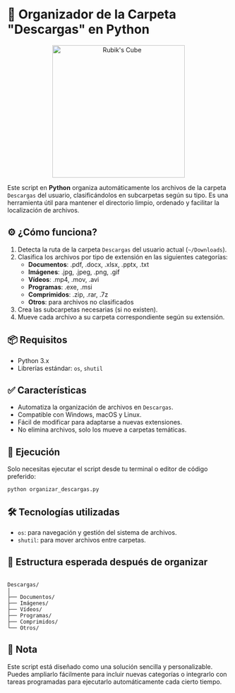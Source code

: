 <h1>🧊 Organizador de la Carpeta "Descargas" en Python</h1>

<!-- Portada / Imagen -->
<p align="center">
  <img src="https://cdn.pixabay.com/photo/2014/04/03/10/34/rubiks-cube-310913_1280.png" alt="Rubik's Cube" width="300">
</p>

<p>
  Este script en <strong>Python</strong> organiza automáticamente los archivos de la carpeta <code>Descargas</code> del usuario, clasificándolos en subcarpetas según su tipo. Es una herramienta útil para mantener el directorio limpio, ordenado y facilitar la localización de archivos.
</p>

<h2>⚙️ ¿Cómo funciona?</h2>
<ol>
  <li>Detecta la ruta de la carpeta <code>Descargas</code> del usuario actual (<code>~/Downloads</code>).</li>
  <li>Clasifica los archivos por tipo de extensión en las siguientes categorías:
    <ul>
      <li><strong>Documentos</strong>: .pdf, .docx, .xlsx, .pptx, .txt</li>
      <li><strong>Imágenes</strong>: .jpg, .jpeg, .png, .gif</li>
      <li><strong>Vídeos</strong>: .mp4, .mov, .avi</li>
      <li><strong>Programas</strong>: .exe, .msi</li>
      <li><strong>Comprimidos</strong>: .zip, .rar, .7z</li>
      <li><strong>Otros</strong>: para archivos no clasificados</li>
    </ul>
  </li>
  <li>Crea las subcarpetas necesarias (si no existen).</li>
  <li>Mueve cada archivo a su carpeta correspondiente según su extensión.</li>
</ol>

<h2>📦 Requisitos</h2>
<ul>
  <li>Python 3.x</li>
  <li>Librerías estándar: <code>os</code>, <code>shutil</code></li>
</ul>

<h2>✅ Características</h2>
<ul>
  <li>Automatiza la organización de archivos en <code>Descargas</code>.</li>
  <li>Compatible con Windows, macOS y Linux.</li>
  <li>Fácil de modificar para adaptarse a nuevas extensiones.</li>
  <li>No elimina archivos, solo los mueve a carpetas temáticas.</li>
</ul>

<h2>🚀 Ejecución</h2>
<p>
  Solo necesitas ejecutar el script desde tu terminal o editor de código preferido:
</p>
<pre><code>python organizar_descargas.py</code></pre>

<h2>🛠 Tecnologías utilizadas</h2>
<ul>
  <li><code>os</code>: para navegación y gestión del sistema de archivos.</li>
  <li><code>shutil</code>: para mover archivos entre carpetas.</li>
</ul>

<h2>📁 Estructura esperada después de organizar</h2>
<pre><code>
Descargas/
│
├── Documentos/
├── Imágenes/
├── Vídeos/
├── Programas/
├── Comprimidos/
└── Otros/
</code></pre>

<h2>📌 Nota</h2>
<p>
  Este script está diseñado como una solución sencilla y personalizable. Puedes ampliarlo fácilmente para incluir nuevas categorías o integrarlo con tareas programadas para ejecutarlo automáticamente cada cierto tiempo.
</p>
